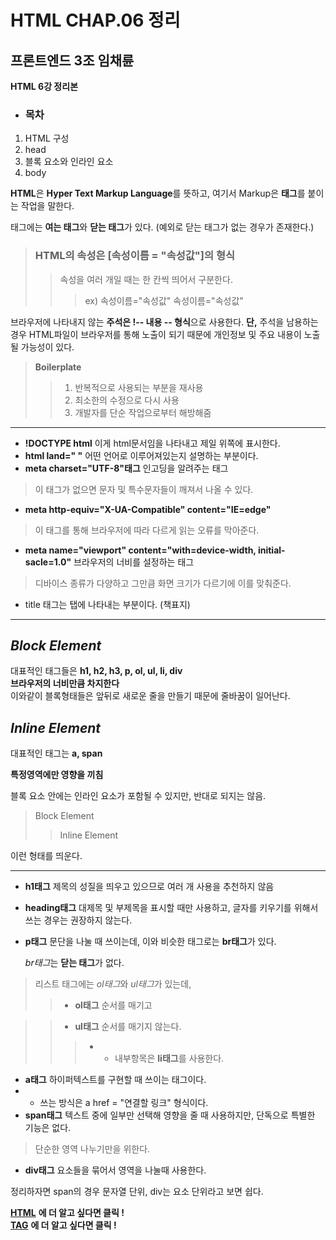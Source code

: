 **HTML CHAP.06 정리**
===================

**프론트엔드 3조 임채륜**
-------------------

__HTML 6강 정리본__

- ### __목차__
1. HTML 구성
2. head
3. 블록 요소와 인라인 요소
4. body


 **HTML**은 **Hyper Text Markup Language**를 뜻하고, 여기서 Markup은 **태그**를 붙이는 작업을 말한다.

 태그에는 **여는 태그**와 **닫는 태그**가 있다. (예외로 닫는 태그가 없는 경우가 존재한다.)

> ### HTML의 속성은 [속성이름 = "속성값"]의 형식
> >   속성을 여러 개일 때는 한 칸씩 띄어서 구분한다. 
> > > ex) 속성이름="속성값"	속성이름="속성값"

브라우저에 나타내지 않는 **주석은 !-- 내용 -- 형식**으로 사용한다. 
__단,__ 주석을 남용하는 경우 HTML파일이 브라우저를 통해 노출이 되기 때문에 개인정보 및 주요 내용이 노출될 가능성이 있다.

> __Boilerplate__
> >1. 반복적으로 사용되는 부분을 재사용
> >2. 최소한의 수정으로 다시 사용
> >3. 개발자를 단순 작업으로부터 해방해줌

-----------------------------------------------------------------------------

- __!DOCTYPE html__ 이게 html문서임을 나타내고 제일 위쪽에 표시한다.
- __html land="  "__ 어떤 언어로 이루어져있는지 설명하는 부분이다.
- __meta charset="UTF-8"태그__ 인고딩을 알려주는 태그   
> 이 태그가 없으면 문자 및 특수문자들이 깨져서 나올 수 있다.
- __meta http-equiv="X-UA-Compatible" content="IE=edge"__ 
> 이 태그를 통해 브라우저에 따라 다르게 읽는 오류를 막아준다. 
- __meta name="viewport" content="with=device-width, initial-sacle=1.0"__ 브라우저의 너비를 설정하는 태그
> 디바이스 종류가 다양하고 그만큼 화면 크기가 다르기에 이를 맞춰준다.
- title 태그는 탭에 나타내는 부분이다. (책표지)

------------------------------------------------------------------------------

## *Block Element*
대표적인 태그들은
__h1, h2, h3, p, ol, ul, li, div__  
**브라우저의 너비만큼 차지한다**   
이와같이 블록형태들은 앞뒤로 새로운 줄을 만들기 때문에 줄바꿈이 일어난다.

## *Inline Element*
대표적인 태그는 __a, span__

**특정영역에만 영향을 끼침**

블록 요소 안에는 인라인 요소가 포함될 수 있지만, 반대로 되지는 않음.

> Block Element
> > Inline Element  

이런 형태를 띄운다.

-------------------------------------------------------------------------------

- __h1태그__ 제목의 성질을 띄우고 있으므로 여러 개 사용을 추천하지 않음

- __heading태그__ 대제목 및 부제목을 표시할 때만 사용하고, 글자를 키우기를 위해서
쓰는 경우는 권장하지 않는다.

- __p태그__ 문단을 나눌 때 쓰이는데, 이와 비슷한 태그로는 **br태그**가 있다.

   *br태그*는 **닫는 태그**가 없다.
    
> 리스트 태그에는 *ol태그*와 *ul태그*가 있는데,
> > -  __ol태그__ 순서를 매기고

> > - __ul태그__ 순서를 매기지 않는다.
> > > - - 내부항목은 **li태그**를 사용한다.

- __a태그__ 하이퍼텍스트를 구현할 때 쓰이는 태그이다. 
- - 쓰는 방식은 a href = "연결할 링크" 형식이다.
- __span태그__ 텍스트 중에 일부만 선택해 영향을 줄 때  사용하지만, 단독으로 특별한 기능은 없다.
> 단순한 영역 나누기만을 위한다.
- __div태그__ 요소들을 묶어서 영역을 나눌때 사용한다.

정리하자면 span의 경우 문자열 단위, div는 요소 단위라고 보면 쉽다.

**[HTML](https://www.w3.org/)** __에 더 알고 싶다면 클릭 !__  <br>   **[TAG](https://www.w3schools.com/tags/default.asp)** __에 더 알고 싶다면 클릭 !__
